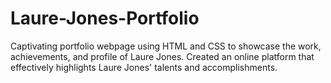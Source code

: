 # Laure-Jones-Portfolio

Captivating portfolio webpage using HTML and CSS to showcase the work, achievements, and profile of Laure Jones. Created an online platform that effectively highlights Laure Jones' talents and accomplishments.
